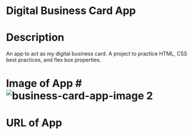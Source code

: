 # Digital Business Card App #

# Description #
An app to act as my digital business card. A project to practice HTML, CSS best practices, and flex box properties. 

# Image of App #![business-card-app-image 2](https://user-images.githubusercontent.com/91100425/182956785-b4c68bdb-4410-4dc1-b4f7-793e5ef4e3fb.jpg)



# URL of App #

